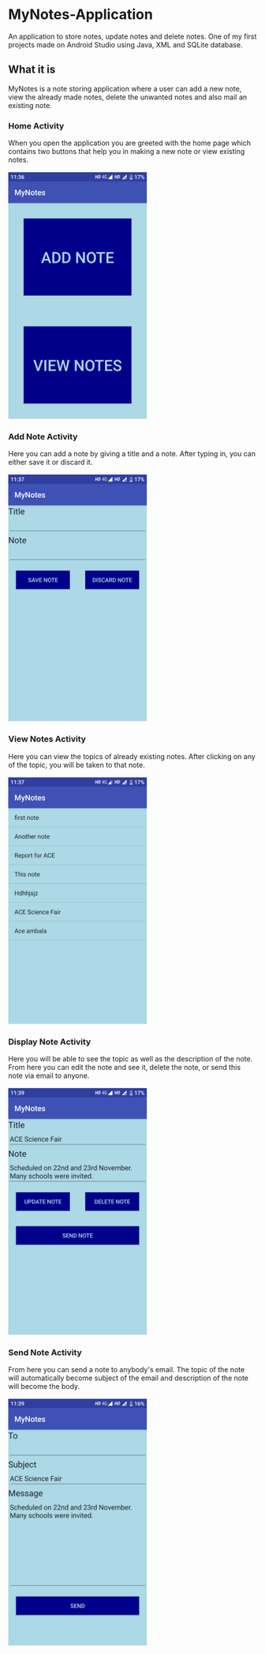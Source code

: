 # MyNotes-Application
An application to store notes, update notes and delete notes. One of my first projects made on Android Studio using Java, XML and SQLite database.

## What it is
MyNotes is a note storing application where a user can add a new note, view the already made notes, delete the unwanted notes and also mail an existing note.

### Home Activity
When you open the application you are greeted with the home page which contains two buttons that help you in making a new note or view existing notes.<br><br>
<img src="/screenshots/HomeActivity.png" height = "500" alt = "HomeActivity">
### Add Note Activity
Here you can add a note by giving a title and a note. After typing in, you can either save it or discard it.<br><br>
<img src="/screenshots/AddNoteActivity.png" height = "500" alt = "AddNoteActivity">
### View Notes Activity
Here you can view the topics of already existing notes. After clicking on any of the topic, you will be taken to that note.<br><br>
<img src="/screenshots/ViewNotesActivity.png" height = "500" alt = "ViewNotesActivity">
### Display Note Activity
Here you will be able to see the topic as well as the description of the note. From here you can edit the note and see it, delete the note, or send this note via email to anyone.<br><br>
<img src="/screenshots/DisplayNoteActivity.png" height = "500" alt = "DisplayNoteActivity">
### Send Note Activity
From here you can send a note to anybody's email. The topic of the note will automatically become subject of the email and description of the note will become the body.<br><br>
<img src="/screenshots/EmailActivity.png" height = "500" alt = "SendNoteActivity">
